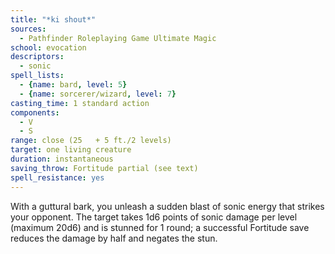 ```yaml
---
title: "*ki shout*"
sources:
  - Pathfinder Roleplaying Game Ultimate Magic
school: evocation
descriptors:
  - sonic
spell_lists:
  - {name: bard, level: 5}
  - {name: sorcerer/wizard, level: 7}
casting_time: 1 standard action
components:
  - V
  - S
range: close (25   + 5 ft./2 levels)
target: one living creature
duration: instantaneous
saving_throw: Fortitude partial (see text)
spell_resistance: yes
---
```


With a guttural bark, you unleash a sudden blast of sonic energy that strikes your opponent. The target takes 1d6 points of sonic damage per level (maximum 20d6) and is stunned for 1 round; a successful Fortitude save reduces the damage by half and negates the stun.

